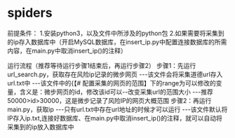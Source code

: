 # spiders
前提条件：
1.安装python3，以及文件中所涉及的python包
2.如果需要将采集到的ip存入数据库中（开启MySQL数据库，在insert_ip.py中配置连接数据库的所需内容，在main.py中取消insert_ip()的注释）



运行流程（推荐等待运行步骤1结束后，再运行步骤2）
步骤1：先运行url_search.py，获取存在风险ip记录的微步网页
    ---该文件会将采集道德url存入url.txt中
    ---该文件中的{【# 配置采集的网页的范围】下的range为可以修改的变量，含义是：微步网页的id，修改该id可以--改变采集url的范围大小
    ---推荐50000>id>30000，这是微步记录了风险IP的网页大概范围
步骤2：再运行main.py，获取ip
    ---只有url.txt中存在url地址的时候才可以运行
    ---该文件默认将IP存入ip.txt,连接好数据库、在main.py中取消insert_ip()的注释，就可以自动将采集到的ip放入数据库中
